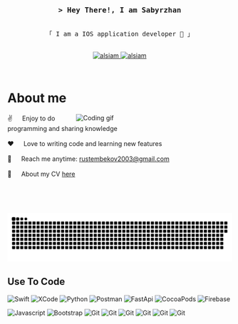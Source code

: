 <!-- Intro  -->
<h3 align="center">
        <samp>&gt; Hey There!, I am
                <b>Sabyrzhan</a></b>
        </samp>
</h3>


<p align="center"> 
  <samp>
    <br>
    「 I am a  IOS application developer   」
    <br>
    <br>
  </samp>
</p>

<p align="center">

 <a href="https://linkedin.com/in/al-siam" target="_blank">
  <img src="https://www.linkedin.com/in/rustembekov2003/" alt="alsiam"/>
 </a>
 <a href="https://img.shields.io/badge/Telegram-2CA5E0?style=for-the-badge&logo=telegram&logoColor=white" target="_blank">
  <img src="https://t.me/qarapaimm" alt="alsiam"  />
  </a> 
</p>
<br />

<!-- About Section -->
 # About me
 
<p>
 <img align="right" width="350" src="/assets/programmer.gif" alt="Coding gif" />
  
 ✌️ &emsp; Enjoy to do programming and sharing knowledge <br/><br/>
 ❤️ &emsp; Love to writing code and learning new features<br/><br/>
 📧 &emsp; Reach me anytime: rustembekov2003@gmail.com<br/><br/>
 📁 &emsp; About my CV [here](https://github.com/rustembekov/rustembekov/blob/main/CV-Rustembekov%20Sabyrzhan.pdf)

</p>

<br/>
<br/>
<br/>
<p align="center">
 <img width="600" src="assets/github-snake.svg" alt="snake"/>
</p>

## Use To Code
![Swift](https://img.shields.io/badge/Swift-FA7343?style=for-the-badge&logo=swift&logoColor=white)
![XCode](https://img.shields.io/badge/Xcode-007ACC?style=for-the-badge&logo=Xcode&logoColor=white)
![Python](https://img.shields.io/badge/Python-FFD43B?style=for-the-badge&logo=python&logoColor=blue)
![Postman](https://img.shields.io/badge/Postman-FF6C37?style=for-the-badge&logo=Postman&logoColor=white)
![FastApi](https://img.shields.io/badge/fastapi-109989?style=for-the-badge&logo=FASTAPI&logoColor=white)
![CocoaPods](https://img.shields.io/badge/cocoapods-FA2A02?style=for-the-badge&logo=cocoapods&logoColor=white)
![Firebase](https://img.shields.io/badge/firebase-ffca28?style=for-the-badge&logo=firebase&logoColor=black)

![Javascript](https://img.shields.io/badge/Javascript-F0DB4F?style=for-the-badge&labelColor=black&logo=javascript&logoColor=F0DB4F)
![Bootstrap](https://img.shields.io/badge/Bootstrap-563D7C?style=for-the-badge&logo=bootstrap&logoColor=white)
![Git](https://img.shields.io/badge/Git-F05032?style=for-the-badge&logo=git&logoColor=white)
![Git](https://profilinator.rishav.dev/skills-assets/java-original-wordmark.svg)
![Git](https://profilinator.rishav.dev/skills-assets/django-original.svg)
![Git](https://profilinator.rishav.dev/skills-assets/gitlab.svg)
![Git](https://profilinator.rishav.dev/skills-assets/html5-original-wordmark.svg)
![Git](https://profilinator.rishav.dev/skills-assets/oracle-original.svg)

<br/>

